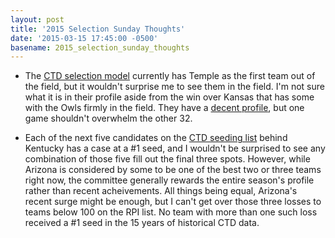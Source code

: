 ```yaml
---
layout: post
title: '2015 Selection Sunday Thoughts'
date: '2015-03-15 17:45:00 -0500'
basename: 2015_selection_sunday_thoughts
---
```

* The [CTD selection model](http://crashingthedance.com/selection) currently has
Temple as the first team out of the field,
but it wouldn't surprise me to see them in the field. I'm not sure what it is in
their profile aside from the win over Kansas that has some with the Owls firmly
in the field. They have a [decent profile](http://crashingthedance.com/teams/274),
but one game shouldn't overwhelm the other 32.

* Each of the next five candidates on the [CTD seeding
  list](http://crashingthedance.com/seeding) behind Kentucky has a case at a #1
  seed, and I wouldn't be surprised to see any combination of those five fill
  out the final three spots. However, while Arizona is considered by some to be
  one of the best two or three teams right now, the committee generally rewards
  the entire season's profile rather than recent acheivements. All things being
  equal, Arizona's recent surge might be enough, but I can't get over those
  three losses to teams below 100 on the RPI list. No team with more than one
  such loss received a #1 seed in the 15 years of historical CTD data.
